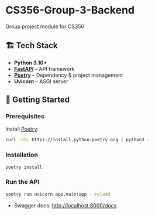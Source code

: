 # CS356-Group-3-Backend
Group project module for CS356

## 🏗️ Tech Stack

- **Python 3.10+**
- **[FastAPI](https://fastapi.tiangolo.com/)** – API framework
- **[Poetry](https://python-poetry.org/)** – Dependency & project management
- **Uvicorn** – ASGI server

## 🚀 Getting Started

### Prerequisites

Install [Poetry](https://python-poetry.org/docs/#installation):

```bash
curl -sSL https://install.python-poetry.org | python3 -
```

### Installation

```bash
poetry install
```

### Run the API

```bash
poetry run uvicorn app.main:app --reload
```

- Swagger docs: [http://localhost:8000/docs](http://localhost:8000/docs)
